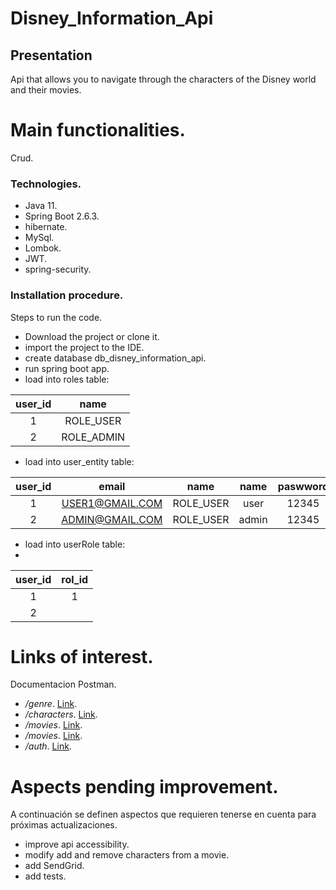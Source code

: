 # Disney_Information_Api

## Presentation
Api that allows you to navigate through the characters of the Disney world and their movies.

# Main functionalities.
Crud.

### Technologies.
- Java 11.
- Spring Boot 2.6.3.
- hibernate.
- MySql.
- Lombok.
- JWT.
- spring-security.


### Installation procedure.
Steps to run the code.
- Download the project or clone it.
- import the project to the IDE.
- create database db_disney_information_api.
- run spring boot app.
- load into roles table:

| user_id      | name           |
|   :---:      |     :---:      | 
| 1            | ROLE_USER      |
| 2            | ROLE_ADMIN     | 


- load into user_entity table:

| user_id      | email          | name           | name           | paswword       | username       |
|   :---:      |     :---:      |     :---:      |     :---:      |     :---:      |     :---:      |
| 1            |USER1@GMAIL.COM | ROLE_USER      | user           | 12345          | user           |
| 2            |ADMIN@GMAIL.COM | ROLE_USER      | admin          | 12345          | admin          | 


- load into userRole table:
- 
| user_id      | rol_id         |
|   :---:      |     :---:      | 
| 1            | 1              |
| 2            | | 2            | 



# Links of interest.
Documentacion Postman.
- */genre*. [Link]((https://documenter.getpostman.com/view/20086606/UzJHQcwR)).
- */characters*. [Link]((https://documenter.getpostman.com/view/20086606/UzJHQcwQ)).
- */movies*. [Link]((https://documenter.getpostman.com/view/20086606/UzJHQd1m)).
- */movies*. [Link]((https://documenter.getpostman.com/view/20086606/UzJHQd1m)).
- */auth*. [Link](https://documenter.getpostman.com/view/20086606/UzJHQd6B).

# Aspects pending improvement.
A continuación se definen aspectos que requieren tenerse en cuenta para próximas actualizaciones.
- improve api accessibility.
- modify add and remove characters from a movie. 
- add SendGrid.
- add tests.

